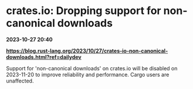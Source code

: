 # crates.io: Dropping support for non-canonical downloads

**2023-10-27 20:40**

**https://blog.rust-lang.org/2023/10/27/crates-io-non-canonical-downloads.html?ref=dailydev**

Support for 'non-canonical downloads' on crates.io will be disabled on 2023-11-20 to improve reliability and performance. Cargo users are unaffected.